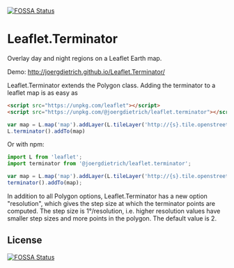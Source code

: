 [![FOSSA Status](https://app.fossa.io/api/projects/git%2Bgithub.com%2Frlueder%2FLeaflet.Terminator.svg?type=shield)](https://app.fossa.io/projects/git%2Bgithub.com%2Frlueder%2FLeaflet.Terminator?ref=badge_shield)

Leaflet.Terminator
==================

Overlay day and night regions on a Leaflet Earth map.

Demo: http://joergdietrich.github.io/Leaflet.Terminator/

Leaflet.Terminator extends the Polygon class. Adding the terminator to a leaflet map is as easy as 

```html
<script src="https://unpkg.com/leaflet"></script>
<script src="https://unpkg.com/@joergdietrich/leaflet.terminator"></script>
```
```js
var map = L.map('map').addLayer(L.tileLayer('http://{s}.tile.openstreetmap.org/{z}/{x}/{y}.png'));
L.terminator().addTo(map)
```

Or with npm:

```js
import L from 'leaflet';
import terminator from '@joergdietrich/leaflet.terminator';

var map = L.map('map').addLayer(L.tileLayer('http://{s}.tile.openstreetmap.org/{z}/{x}/{y}.png'))
terminator().addTo(map);
```


In addition to all Polygon options, Leaflet.Terminator has a new
option "resolution", which gives the step size at which the terminator
points are computed. The step size is 1°/resolution, i.e. higher
resolution values have smaller step sizes and more points in the
polygon. The default value is 2.


## License
[![FOSSA Status](https://app.fossa.io/api/projects/git%2Bgithub.com%2Frlueder%2FLeaflet.Terminator.svg?type=large)](https://app.fossa.io/projects/git%2Bgithub.com%2Frlueder%2FLeaflet.Terminator?ref=badge_large)